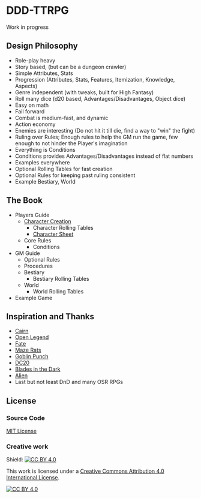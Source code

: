 # DDD-TTRPG

Work in progress

## Design Philosophy

- Role-play heavy
- Story based, (but can be a dungeon crawler)
- Simple Attributes, Stats
- Progression (Attributes, Stats, Features, Itemization, Knowledge, Aspects)
- Genre independent (with tweaks, built for High Fantasy)
- Roll many dice (d20 based, Advantages/Disadvantages, Object dice)
- Easy on math
- Fail forward
- Combat is medium-fast, and dynamic
- Action economy
- Enemies are interesting (Do not hit it till die, find a way to "win" the fight)
- Ruling over Rules; Enough rules to help the GM run the game, few enough to not hinder the Player's imagination
- Everything is Conditions
- Conditions provides Advantages/Disadvantages instead of flat numbers
- Examples everywhere
- Optional Rolling Tables for fast creation
- Optional Rules for keeping past ruling consistent
- Example Bestiary, World

## The Book

- Players Guide
  - [Character Creation](./character_creation.md)
    - Character Rolling Tables
    - [Character Sheet](./CharacterSheet.ods)
  - Core Rules
    - Conditions
- GM Guide
  - Optional Rules
  - Procedures
  - Bestiary
    - Bestiary Rolling Tables
  - World
    - World Rolling Tables
- Example Game

## Inspiration and Thanks

- [Cairn](https://cairnrpg.com/)
- [Open Legend](https://openlegendrpg.com/)
- [Fate](https://fate-srd.com)
- [Maze Rats](https://questingblog.com/maze-rats-now-available/)
- [Goblin Punch](https://goblinpunch.blogspot.com/)
- [DC20](https://thedungeoncoach.com/pages/dc20)
- [Blades in the Dark](https://bladesinthedark.com/)
- [Alien](https://freeleaguepublishing.com/games/alien/)
- Last but not least DnD and many OSR RPGs

## License

### Source Code

[MIT License](./LICENSE)

### Creative work

Shield: [![CC BY 4.0][cc-by-shield]][cc-by]

This work is licensed under a
[Creative Commons Attribution 4.0 International License][cc-by].

[![CC BY 4.0][cc-by-image]][cc-by]

[cc-by]: http://creativecommons.org/licenses/by/4.0/
[cc-by-image]: https://i.creativecommons.org/l/by/4.0/88x31.png
[cc-by-shield]: https://img.shields.io/badge/License-CC%20BY%204.0-lightgrey.svg
